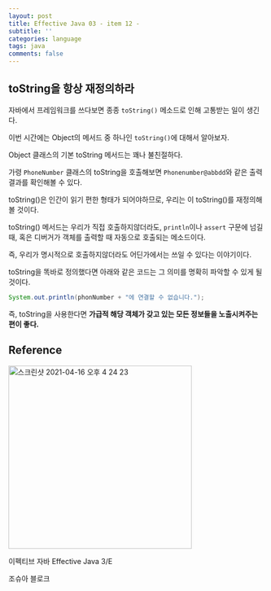 ```yaml
---
layout: post
title: Effective Java 03 - item 12 -
subtitle: ''
categories: language
tags: java
comments: false
---
```


## toString을 항상 재정의하라

자바에서 프레임워크를 쓰다보면 종종 `toString()` 메소드로 인해 고통받는 일이 생긴다.

이번 시간에는 Object의 메서드 중 하나인 `toString()`에 대해서 알아보자.

Object 클래스의 기본 toString 메서드는 꽤나 불친절하다.

가령 `PhoneNumber` 클래스의 toString을 호출해보면 `Phonenumber@abbdd`와 같은 출력 결과를 확인해볼 수 있다.

toString()은 인간이 읽기 편한 형태가 되어야하므로, 우리는 이 toString()를 재정의해볼 것이다.

toString() 메서드는 우리가 직접 호출하지않더라도, `println`이나 `assert` 구문에 넘길 때, 혹은 디버거가 객체를 출력할 때 자동으로 호출되는 메소드이다.

즉, 우리가 명시적으로 호출하지않더라도 어딘가에서는 쓰일 수 있다는 이야기이다.

toString을 똑바로 정의했다면 아래와 같은 코드는 그 의미를 명확히 파악할 수 있게 될 것이다.

```java
System.out.println(phonNumber + "에 연결할 수 없습니다.");
```

즉, toString을 사용한다면 **가급적 해당 객체가 갖고 있는 모든 정보들을 노출시켜주는 편이 좋다.**

## Reference

<img width="360" alt="스크린샷 2021-04-16 오후 4 24 23" src="https://user-images.githubusercontent.com/43809168/114987533-3e449400-9ed0-11eb-9b5f-a24f73b6f138.png">

이펙티브 자바 Effective Java 3/E

조슈아 블로크
